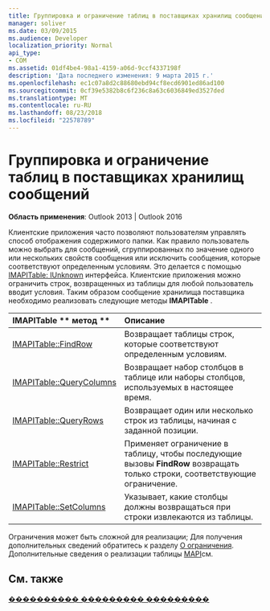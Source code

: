 ```yaml
---
title: Группировка и ограничение таблиц в поставщиках хранилищ сообщений
manager: soliver
ms.date: 03/09/2015
ms.audience: Developer
localization_priority: Normal
api_type:
- COM
ms.assetid: 01df4be4-98a1-4159-a06d-9ccf4337198f
description: 'Дата последнего изменения: 9 марта 2015 г.'
ms.openlocfilehash: ec1c07a8d2c88680ebd94cf8ecd6901ed86ad100
ms.sourcegitcommit: 0cf39e5382b8c6f236c8a63c6036849ed3527ded
ms.translationtype: MT
ms.contentlocale: ru-RU
ms.lasthandoff: 08/23/2018
ms.locfileid: "22578789"
---
```

# <a name="grouping-and-restricting-tables-in-message-store-providers"></a>Группировка и ограничение таблиц в поставщиках хранилищ сообщений

  
  
**Область применения**: Outlook 2013 | Outlook 2016 
  
Клиентские приложения часто позволяют пользователям управлять способ отображения содержимого папки. Как правило пользователь можно выбрать для сообщений, сгруппированных по значение одного или нескольких свойств сообщения или исключить сообщения, которые соответствуют определенным условиям. Это делается с помощью [IMAPITable: IUnknown](imapitableiunknown.md) интерфейса. Клиентские приложения можно ограничить строк, возвращенных из таблицы для любой пользователь вводит условия. Таким образом сообщение хранилища поставщика необходимо реализовать следующие методы **IMAPITable** . 
  
|IMAPITable ** метод **|**Описание**|
|:-----|:-----|
|[IMAPITable::FindRow](imapitable-findrow.md) <br/> |Возвращает таблицы строк, которые соответствуют определенным условиям.  <br/> |
|[IMAPITable::QueryColumns](imapitable-querycolumns.md) <br/> |Возвращает набор столбцов в таблице или наборы столбцов, используемых в настоящее время.  <br/> |
|[IMAPITable::QueryRows](imapitable-queryrows.md) <br/> |Возвращает один или несколько строк из таблицы, начиная с заданной позиции.  <br/> |
|[IMAPITable::Restrict](imapitable-restrict.md) <br/> |Применяет ограничение в таблицу, чтобы последующие вызовы **FindRow** возвращать только строки, соответствующие ограничение.  <br/> |
|[IMAPITable::SetColumns](imapitable-setcolumns.md) <br/> |Указывает, какие столбцы должны возвращаться при строки извлекаются из таблицы.  <br/> |
   
Ограничения может быть сложной для реализации; Для получения дополнительных сведений обратитесь к разделу [О ограничения](about-restrictions.md). Дополнительные сведения о реализации таблицы [MAPI](mapi-tables.md)см.
  
## <a name="see-also"></a>См. также



[���������� ��������� ���������](message-store-features.md)

